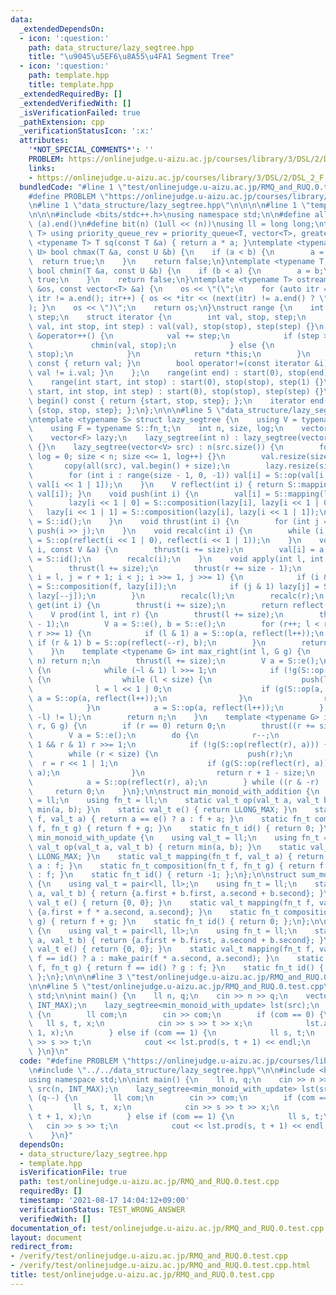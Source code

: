 ```yaml
---
data:
  _extendedDependsOn:
  - icon: ':question:'
    path: data_structure/lazy_segtree.hpp
    title: "\u9045\u5EF6\u8A55\u4FA1 Segment Tree"
  - icon: ':question:'
    path: template.hpp
    title: template.hpp
  _extendedRequiredBy: []
  _extendedVerifiedWith: []
  _isVerificationFailed: true
  _pathExtension: cpp
  _verificationStatusIcon: ':x:'
  attributes:
    '*NOT_SPECIAL_COMMENTS*': ''
    PROBLEM: https://onlinejudge.u-aizu.ac.jp/courses/library/3/DSL/2/DSL_2_F
    links:
    - https://onlinejudge.u-aizu.ac.jp/courses/library/3/DSL/2/DSL_2_F
  bundledCode: "#line 1 \"test/onlinejudge.u-aizu.ac.jp/RMQ_and_RUQ.0.test.cpp\"\n\
    #define PROBLEM \"https://onlinejudge.u-aizu.ac.jp/courses/library/3/DSL/2/DSL_2_F\"\
    \n#line 1 \"data_structure/lazy_segtree.hpp\"\n\n\n\n#line 1 \"template.hpp\"\n\
    \n\n\n#include <bits/stdc++.h>\nusing namespace std;\n\n#define all(a) (a).begin(),\
    \ (a).end()\n#define bit(n) (1ull << (n))\nusing ll = long long;\ntemplate <typename\
    \ T> using priority_queue_rev = priority_queue<T, vector<T>, greater<T>>;\ntemplate\
    \ <typename T> T sq(const T &a) { return a * a; }\ntemplate <typename T, typename\
    \ U> bool chmax(T &a, const U &b) {\n    if (a < b) {\n        a = b;\n      \
    \  return true;\n    }\n    return false;\n}\ntemplate <typename T, typename U>\
    \ bool chmin(T &a, const U &b) {\n    if (b < a) {\n        a = b;\n        return\
    \ true;\n    }\n    return false;\n}\ntemplate <typename T> ostream &operator<<(ostream\
    \ &os, const vector<T> &a) {\n    os << \"(\";\n    for (auto itr = a.begin();\
    \ itr != a.end(); itr++) { os << *itr << (next(itr) != a.end() ? \", \" : \"\"\
    ); }\n    os << \")\";\n    return os;\n}\nstruct range {\n    int start, stop,\
    \ step;\n    struct iterator {\n        int val, stop, step;\n        iterator(int\
    \ val, int stop, int step) : val(val), stop(stop), step(step) {}\n        iterator\
    \ &operator++() {\n            val += step;\n            if (step > 0) {\n   \
    \             chmin(val, stop);\n            } else {\n                chmax(val,\
    \ stop);\n            }\n            return *this;\n        }\n        int operator*()\
    \ const { return val; }\n        bool operator!=(const iterator &i) const { return\
    \ val != i.val; }\n    };\n    range(int end) : start(0), stop(end), step(1) {}\n\
    \    range(int start, int stop) : start(0), stop(stop), step(1) {}\n    range(int\
    \ start, int stop, int step) : start(0), stop(stop), step(step) {}\n    iterator\
    \ begin() const { return {start, stop, step}; };\n    iterator end() const { return\
    \ {stop, stop, step}; };\n};\n\n\n#line 5 \"data_structure/lazy_segtree.hpp\"\n\
    \ntemplate <typename S> struct lazy_segtree {\n    using V = typename S::val_t;\n\
    \    using F = typename S::fn_t;\n    int n, size, log;\n    vector<V> val;\n\
    \    vector<F> lazy;\n    lazy_segtree(int n) : lazy_segtree(vector(n, S::e()))\
    \ {}\n    lazy_segtree(vector<V> src) : n(src.size()) {\n        for (size = 1,\
    \ log = 0; size < n; size <<= 1, log++) {}\n        val.resize(size << 1);\n \
    \       copy(all(src), val.begin() + size);\n        lazy.resize(size << 1, S::id());\n\
    \        for (int i : range(size - 1, 0, -1)) val[i] = S::op(val[i << 1 | 0],\
    \ val[i << 1 | 1]);\n    }\n    V reflect(int i) { return S::mapping(lazy[i],\
    \ val[i]); }\n    void push(int i) {\n        val[i] = S::mapping(lazy[i], val[i]);\n\
    \        lazy[i << 1 | 0] = S::composition(lazy[i], lazy[i << 1 | 0]);\n     \
    \   lazy[i << 1 | 1] = S::composition(lazy[i], lazy[i << 1 | 1]);\n        lazy[i]\
    \ = S::id();\n    }\n    void thrust(int i) {\n        for (int j = log; j; j--)\
    \ push(i >> j);\n    }\n    void recalc(int i) {\n        while (i >>= 1) val[i]\
    \ = S::op(reflect(i << 1 | 0), reflect(i << 1 | 1));\n    }\n    void set(int\
    \ i, const V &a) {\n        thrust(i += size);\n        val[i] = a;\n        lazy[i]\
    \ = S::id();\n        recalc(i);\n    }\n    void apply(int l, int r, F f) {\n\
    \        thrust(l += size);\n        thrust(r += size - 1);\n        for (int\
    \ i = l, j = r + 1; i < j; i >>= 1, j >>= 1) {\n            if (i & 1) lazy[i++]\
    \ = S::composition(f, lazy[i]);\n            if (j & 1) lazy[j] = S::composition(f,\
    \ lazy[--j]);\n        }\n        recalc(l);\n        recalc(r);\n    }\n    V\
    \ get(int i) {\n        thrust(i += size);\n        return reflect(i);\n    }\n\
    \    V prod(int l, int r) {\n        thrust(l += size);\n        thrust(r += size\
    \ - 1);\n        V a = S::e(), b = S::e();\n        for (r++; l < r; l >>= 1,\
    \ r >>= 1) {\n            if (l & 1) a = S::op(a, reflect(l++));\n           \
    \ if (r & 1) b = S::op(reflect(--r), b);\n        }\n        return S::op(a, b);\n\
    \    }\n    template <typename G> int max_right(int l, G g) {\n        if (l ==\
    \ n) return n;\n        thrust(l += size);\n        V a = S::e();\n        do\
    \ {\n            while (~l & 1) l >>= 1;\n            if (!g(S::op(a, reflect(l))))\
    \ {\n                while (l < size) {\n                    push(l);\n      \
    \              l = l << 1 | 0;\n                    if (g(S::op(a, reflect(l))))\
    \ a = S::op(a, reflect(l++));\n                }\n                return l - size;\n\
    \            }\n            a = S::op(a, reflect(l++));\n        } while ((l &\
    \ -l) != l);\n        return n;\n    }\n    template <typename G> int min_left(int\
    \ r, G g) {\n        if (r == 0) return 0;\n        thrust((r += size) - 1);\n\
    \        V a = S::e();\n        do {\n            r--;\n            while (r >\
    \ 1 && r & 1) r >>= 1;\n            if (!g(S::op(reflect(r), a))) {\n        \
    \        while (r < size) {\n                    push(r);\n                  \
    \  r = r << 1 | 1;\n                    if (g(S::op(reflect(r), a))) a = S::op(reflect(r--),\
    \ a);\n                }\n                return r + 1 - size;\n            }\n\
    \            a = S::op(reflect(r), a);\n        } while ((r & -r) != r);\n   \
    \     return 0;\n    }\n};\n\nstruct min_monoid_with_addition {\n    using val_t\
    \ = ll;\n    using fn_t = ll;\n    static val_t op(val_t a, val_t b) { return\
    \ min(a, b); }\n    static val_t e() { return LLONG_MAX; }\n    static val_t mapping(fn_t\
    \ f, val_t a) { return a == e() ? a : f + a; }\n    static fn_t composition(fn_t\
    \ f, fn_t g) { return f + g; }\n    static fn_t id() { return 0; }\n};\n\nstruct\
    \ min_monoid_with_update {\n    using val_t = ll;\n    using fn_t = ll;\n    static\
    \ val_t op(val_t a, val_t b) { return min(a, b); }\n    static val_t e() { return\
    \ LLONG_MAX; }\n    static val_t mapping(fn_t f, val_t a) { return f == id() ?\
    \ a : f; }\n    static fn_t composition(fn_t f, fn_t g) { return f == id() ? g\
    \ : f; }\n    static fn_t id() { return -1; };\n};\n\nstruct sum_monoid_with_addition\
    \ {\n    using val_t = pair<ll, ll>;\n    using fn_t = ll;\n    static val_t op(val_t\
    \ a, val_t b) { return {a.first + b.first, a.second + b.second}; }\n    static\
    \ val_t e() { return {0, 0}; }\n    static val_t mapping(fn_t f, val_t a) { return\
    \ {a.first + f * a.second, a.second}; }\n    static fn_t composition(fn_t f, fn_t\
    \ g) { return f + g; }\n    static fn_t id() { return 0; };\n};\n\nstruct sum_monoid_with_update\
    \ {\n    using val_t = pair<ll, ll>;\n    using fn_t = ll;\n    static val_t op(val_t\
    \ a, val_t b) { return {a.first + b.first, a.second + b.second}; }\n    static\
    \ val_t e() { return {0, 0}; }\n    static val_t mapping(fn_t f, val_t a) { return\
    \ f == id() ? a : make_pair(f * a.second, a.second); }\n    static fn_t composition(fn_t\
    \ f, fn_t g) { return f == id() ? g : f; }\n    static fn_t id() { return LLONG_MIN;\
    \ };\n};\n\n\n#line 3 \"test/onlinejudge.u-aizu.ac.jp/RMQ_and_RUQ.0.test.cpp\"\
    \n\n#line 5 \"test/onlinejudge.u-aizu.ac.jp/RMQ_and_RUQ.0.test.cpp\"\nusing namespace\
    \ std;\n\nint main() {\n    ll n, q;\n    cin >> n >> q;\n    vector<ll> src(n,\
    \ INT_MAX);\n    lazy_segtree<min_monoid_with_update> lst(src);\n    while (q--)\
    \ {\n        ll com;\n        cin >> com;\n        if (com == 0) {\n         \
    \   ll s, t, x;\n            cin >> s >> t >> x;\n            lst.apply(s, t +\
    \ 1, x);\n        } else if (com == 1) {\n            ll s, t;\n            cin\
    \ >> s >> t;\n            cout << lst.prod(s, t + 1) << endl;\n        }\n   \
    \ }\n}\n"
  code: "#define PROBLEM \"https://onlinejudge.u-aizu.ac.jp/courses/library/3/DSL/2/DSL_2_F\"\
    \n#include \"../../data_structure/lazy_segtree.hpp\"\n\n#include <bits/stdc++.h>\n\
    using namespace std;\n\nint main() {\n    ll n, q;\n    cin >> n >> q;\n    vector<ll>\
    \ src(n, INT_MAX);\n    lazy_segtree<min_monoid_with_update> lst(src);\n    while\
    \ (q--) {\n        ll com;\n        cin >> com;\n        if (com == 0) {\n   \
    \         ll s, t, x;\n            cin >> s >> t >> x;\n            lst.apply(s,\
    \ t + 1, x);\n        } else if (com == 1) {\n            ll s, t;\n         \
    \   cin >> s >> t;\n            cout << lst.prod(s, t + 1) << endl;\n        }\n\
    \    }\n}"
  dependsOn:
  - data_structure/lazy_segtree.hpp
  - template.hpp
  isVerificationFile: true
  path: test/onlinejudge.u-aizu.ac.jp/RMQ_and_RUQ.0.test.cpp
  requiredBy: []
  timestamp: '2021-08-17 14:04:12+09:00'
  verificationStatus: TEST_WRONG_ANSWER
  verifiedWith: []
documentation_of: test/onlinejudge.u-aizu.ac.jp/RMQ_and_RUQ.0.test.cpp
layout: document
redirect_from:
- /verify/test/onlinejudge.u-aizu.ac.jp/RMQ_and_RUQ.0.test.cpp
- /verify/test/onlinejudge.u-aizu.ac.jp/RMQ_and_RUQ.0.test.cpp.html
title: test/onlinejudge.u-aizu.ac.jp/RMQ_and_RUQ.0.test.cpp
---
```


